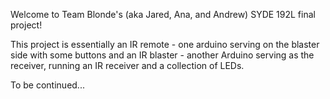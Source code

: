 Welcome to Team Blonde's (aka Jared, Ana, and Andrew) SYDE 192L final project!

This project is essentially an IR remote - one arduino serving on the blaster side with some buttons and
an IR blaster - another Arduino serving as the receiver, running an IR receiver and a collection of LEDs.

To be continued...
